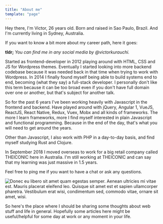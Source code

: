 ```yaml
---
title: "About me"
template: "page"
---
```


Hey there, I'm Victor, 26 years old. Born and raised in Sao Paulo, Brazil. And I'm currently living in Sydney, Australia.

If you want to know a bit more about my career path, here it goes:

**tldr;**
_You can find me in any social media by @victorkurauchi._

Started as frontend-developer in 2012 playing around with HTML, CSS and JS for Wordpress themes. Eventually I started looking into more backend codebase because it was needed back in that time when trying to work with Wordpress. In 2014 I finally found myself being able to build systems end to end, becoming (what they say) a full-stack developer. I personally don't like this term because it can be too broad even if you don't have full domain over one or another, but that's subject for another talk.

So for the past 6 years I've been working heavily with Javascript in the frontend and backend. Have played around with jQuery, Angular 1, VueJS, ReactJS, React Native, Redux, Vuex, Mobx and all kinds of frameworks. 
The more I learn frameworks, more I find myself interested in plain Javascript and functional programming. Because in the end of the day, that's what you will need to get around the years.

Other than Javascript, I also work with PHP in a day-to-day basis, and find myself studying Rust and Clojure.

In September 2018 I moved overseas to work for a big retail company called THEICONIC here in Australia. I'm still working at THEICONIC and can say that my learning was just massive in 1.5 years.

Feel free to ping me if you want to have a chat or ask any questions.

![Donec eu libero sit amet quam egestas semper. Aenean ultricies mi vitae est. Mauris placerat eleifend leo. Quisque sit amet est et sapien ullamcorper pharetra. Vestibulum erat wisi, condimentum sed, commodo vitae, ornare sit amet, wisi.](/media/image-2.jpg)

So here's the place where I should be sharing some thoughts about web stuff and life in general. Hopefully some articles here might be useful/helpful for some day at work or any moment in your life.
